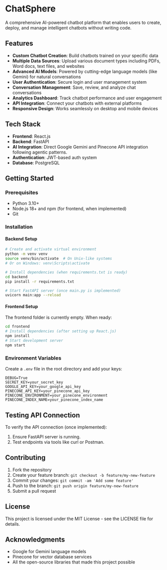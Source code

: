 # ChatSphere

A comprehensive AI-powered chatbot platform that enables users to create, deploy, and manage intelligent chatbots without writing code.

## Features

- **Custom Chatbot Creation**: Build chatbots trained on your specific data
- **Multiple Data Sources**: Upload various document types including PDFs, Word docs, text files, and websites
- **Advanced AI Models**: Powered by cutting-edge language models (like Gemini) for natural conversations
- **User Authentication**: Secure login and user management system
- **Conversation Management**: Save, review, and analyze chat conversations
- **Analytics Dashboard**: Track chatbot performance and user engagement
- **API Integration**: Connect your chatbots with external platforms
- **Responsive Design**: Works seamlessly on desktop and mobile devices

## Tech Stack

- **Frontend**: React.js
- **Backend**: FastAPI
- **AI Integration**: Direct Google Gemini and Pinecone API integration following agentic patterns.
- **Authentication**: JWT-based auth system
- **Database**: PostgreSQL

## Getting Started

### Prerequisites

- Python 3.10+
- Node.js 18+ and npm (for frontend, when implemented)
- Git

### Installation

#### Backend Setup

```bash
# Create and activate virtual environment
python -m venv venv
source venv/bin/activate  # On Unix-like systems
# Or on Windows: venv\Scripts\activate

# Install dependencies (when requirements.txt is ready)
cd backend
pip install -r requirements.txt

# Start FastAPI server (once main.py is implemented)
uvicorn main:app --reload
```

#### Frontend Setup

The frontend folder is currently empty. When ready:

```bash
cd frontend
# Install dependencies (after setting up React.js)
npm install
# Start development server
npm start
```

### Environment Variables

Create a `.env` file in the root directory and add your keys:

```
DEBUG=True
SECRET_KEY=your_secret_key
GOOGLE_API_KEY=your_google_api_key
PINECONE_API_KEY=your_pinecone_api_key
PINECONE_ENVIRONMENT=your_pinecone_environment
PINECONE_INDEX_NAME=your_pinecone_index_name
```

## Testing API Connection

To verify the API connection (once implemented):
1. Ensure FastAPI server is running.
2. Test endpoints via tools like curl or Postman.

## Contributing

1. Fork the repository
2. Create your feature branch: `git checkout -b feature/my-new-feature`
3. Commit your changes: `git commit -am 'Add some feature'`
4. Push to the branch: `git push origin feature/my-new-feature`
5. Submit a pull request

## License

This project is licensed under the MIT License - see the LICENSE file for details.

## Acknowledgments

- Google for Gemini language models
- Pinecone for vector database services
- All the open-source libraries that made this project possible 